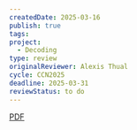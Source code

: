 ```yaml
---
createdDate: 2025-03-16
publish: true
tags: 
project:
  - Decoding
type: review
originalReviewer: Alexis Thual
cycle: CCN2025
deadline: 2025-03-31
reviewStatus: to do
---
```

[PDF](obsidian://open?vault=content&file=Reviews%2FCCN%202025%2F39_Neural_network_based_encodi.pdf)
